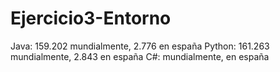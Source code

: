 # Ejercicio3-Entorno

Java: 159.202 mundialmente, 2.776 en españa
Python: 161.263 mundialmente, 2.843 en españa
C#:  mundialmente,  en españa

